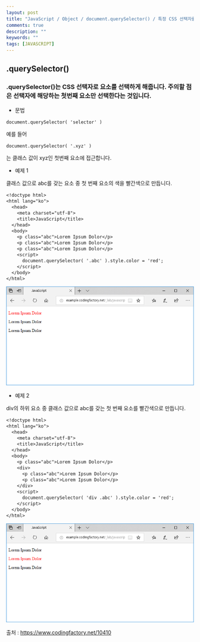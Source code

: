 ```yaml
---
layout: post
title: "JavaScript / Object / document.querySelector() / 특정 CSS 선택자를 가진 첫 번째 요소를 선택하는 메서드"
comments: true
description: ""
keywords: ""
tags: [JAVASCRIPT]
---
```


## .querySelector()

### .querySelector()는 CSS 선택자로 요소를 선택하게 해줍니다. 주의할 점은 선택자에 해당하는 첫번째 요소만 선택한다는 것입니다.

- 문법

```
document.querySelector( 'selector' )
```

예를 들어

```
document.querySelector( '.xyz' )
```

는 클래스 값이 xyz인 첫번째 요소에 접근합니다.

- 예제 1

클래스 값으로 abc를 갖는 요소 중 첫 번째 요소의 색을 빨간색으로 만듭니다.

```
<!doctype html>
<html lang="ko">
  <head>
    <meta charset="utf-8">
    <title>JavaScript</title>
  </head>
  <body>
    <p class="abc">Lorem Ipsum Dolor</p>
    <p class="abc">Lorem Ipsum Dolor</p>
    <p class="abc">Lorem Ipsum Dolor</p>
    <script>
      document.querySelector( '.abc' ).style.color = 'red';
    </script>
  </body>
</html>
```
![JavaScript-querySelector-01](/images/javascript/JavaScript-querySelector-01.png)

- 예제 2

div의 하위 요소 중 클래스 값으로 abc를 갖는 첫 번째 요소를 빨간색으로 만듭니다.

```
<!doctype html>
<html lang="ko">
  <head>
    <meta charset="utf-8">
    <title>JavaScript</title>
  </head>
  <body>
    <p class="abc">Lorem Ipsum Dolor</p>
    <div>
      <p class="abc">Lorem Ipsum Dolor</p>
      <p class="abc">Lorem Ipsum Dolor</p>
    </div>
    <script>
      document.querySelector( 'div .abc' ).style.color = 'red';
    </script>
  </body>
</html>
```
![JavaScript-querySelector-02](/images/javascript/JavaScript-querySelector-02.png)

출처 : https://www.codingfactory.net/10410